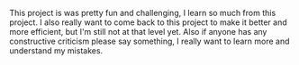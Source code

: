 This project is was pretty fun and challenging, I learn so much from this project. I also really want to come back to this project to make it better and more efficient, but I'm still not at that level yet. Also if anyone has any constructive criticism please say something, I really want to learn more and understand my mistakes.   

